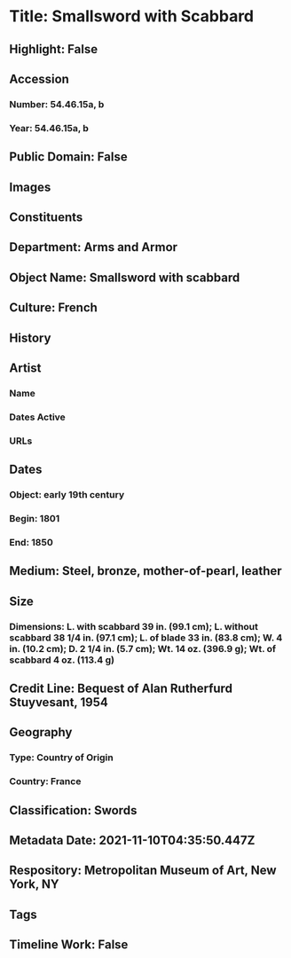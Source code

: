 # Title: Smallsword with Scabbard
## Highlight: False
## Accession
### Number: 54.46.15a, b
### Year: 54.46.15a, b
## Public Domain: False
## Images
## Constituents
## Department: Arms and Armor
## Object Name: Smallsword with scabbard
## Culture: French
## History
## Artist
### Name
### Dates Active
### URLs
## Dates
### Object: early 19th century
### Begin: 1801
### End: 1850
## Medium: Steel, bronze, mother-of-pearl, leather
## Size
### Dimensions: L. with scabbard 39 in. (99.1 cm); L. without scabbard 38 1/4 in. (97.1 cm); L. of blade 33 in. (83.8 cm); W. 4 in. (10.2 cm); D. 2 1/4 in. (5.7 cm); Wt. 14 oz. (396.9 g); Wt. of scabbard 4 oz. (113.4 g)
## Credit Line: Bequest of Alan Rutherfurd Stuyvesant, 1954
## Geography
### Type: Country of Origin
### Country: France
## Classification: Swords
## Metadata Date: 2021-11-10T04:35:50.447Z
## Respository: Metropolitan Museum of Art, New York, NY
## Tags
## Timeline Work: False